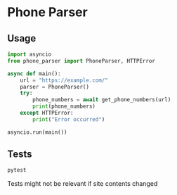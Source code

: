 # Phone Parser

## Usage

```python
import asyncio
from phone_parser import PhoneParser, HTTPError

async def main():
    url = "https://example.com/"
    parser = PhoneParser()
    try:
        phone_numbers = await get_phone_numbers(url)
        print(phone_numbers)
    except HTTPError:
        print("Error occurred")

asyncio.run(main())
```

## Tests

```bash
pytest
```

Tests might not be relevant if site contents changed

